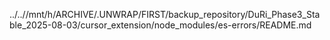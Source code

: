 ../..//mnt/h/ARCHIVE/.UNWRAP/FIRST/backup_repository/DuRi_Phase3_Stable_2025-08-03/cursor_extension/node_modules/es-errors/README.md